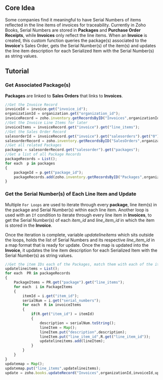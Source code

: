 ## Core Idea
Some companies find it meaningful to have Serial Numbers of items reflected in the line items of invoices for traceability. Currently in Zoho Books, Serial Numbers are stored in **Packages** and **Purchase Order Receipts**, while **Invoices** only reflect the line items. When an **Invoice** is created, this custom function queries the package(s) associated to the **Invoice**'s Sales Order, gets the Serial Number(s) of the item(s) and updates the line item description for each Serialized Item with the Serial Number(s) as string values. 

## Tutorial

### Get Associated Package(s)
**Packages** are linked to **Sales Orders** that links to **Invoices**.
```javascript
//Get the Invoice Record
invoiceId = invoice.get("invoice_id");
organizationId = organization.get("organization_id");
invoiceRecord = zoho.inventory.getRecordsByID("Invoices",organizationId,invoiceId);
//Get the Invoice Line Items for later
invoiceItems = invoiceRecord.get("invoice").get("line_items");
//Get the Sales Order Record
salesorderId = invoiceRecord.get("invoice").get("salesorders").get("0").get("salesorder_id");
salesorderRecord = zoho.inventory.getRecordsByID("SalesOrders",organizationId,salesorderId);
//Get all related Packages
packages = salesorderRecord.get("salesorder").get("packages");
//Get a list of all Package Records
packageRecords = List();
for each  p in packages
{
	packageId = p.get("package_id");
	packageRecords.add(zoho.inventory.getRecordsByID("Packages",organizationId,packageId));
}
```

### Get the Serial Number(s) of Each Line Item and Update
Multiple `For Loops` are used to iterate through every **package**, line item(s) in the package and Serial Number(s) within each line item. Another loop is used with an `If` condition to iterate through every line item in **Invoices**, to get the Serial Number(s) of each *item_id* and *line_item_id* in which the item is stored in the **Invoice**. 

Once the iteration is complete, variable *updatelineitems* which sits outside the loops, holds the list of Serial Numbers and its respective *line_item_id* in a map format that is ready for update. Once the map is updated into the **Invoice**, it updates the line item description for each Serialized Item with the Serial Number(s) as string values. 
```javascript
//Get the item IDs each of the Packages, match them with each of the item IDs in Invoice, then create a map to update the serial numbers in the respective descriptions of each Item in the Invoice
updatelineitems = List();
for each  PR in packageRecords
{
	PackageItems = PR.get("package").get("line_items");
	for each  i in PackageItems
	{
		itemId = i.get("item_id");
		serialNum = i.get("serial_numbers");
		for each  R in invoiceItems
		{
			if(R.get("item_id") = itemId)
			{
				description = serialNum.toString();
				lineItem = Map();
				lineItem.put("description",description);
				lineItem.put("line_item_id",R.get("line_item_id"));
				updatelineitems.add(lineItem);
			}
		}
	}
}
updatemap = Map();
updatemap.put("line_items",updatelineitems);
update = zoho.books.updateRecord("Invoices",organizationId,invoiceId,updatemap);
```
